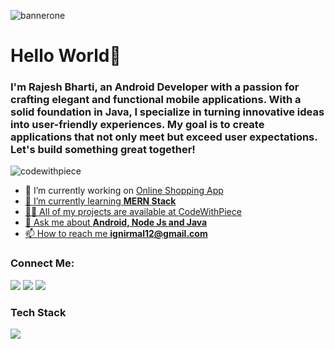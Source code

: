 ![bannerone](https://github.com/itsRajeshBharti/itsRajeshBharti/assets/147328742/c3008c8c-d991-43e4-9cda-2d833b555d72)
<h1 align="left">Hello World👋 </h1>
<h3 align="left">I'm Rajesh Bharti, an Android Developer with a passion for crafting elegant and functional mobile applications. With a solid foundation in Java, I specialize in turning innovative ideas into user-friendly experiences. My goal is to create applications that not only meet but exceed user expectations. Let's build something great together!</h3>

<p align="left"> <img src="https://komarev.com/ghpvc/?username=codewithpiece&label=Profile%20views&color=0e75b6&style=flat" alt="codewithpiece" /> </p>

- 🔭 I’m currently working on <a href="https://github.com/CodeWithPiece/Online-Shopping" /> Online Shopping App
- 🌱 I’m currently learning **MERN Stack**
- 👨‍💻 All of my projects are available at <a href="https://github.com/CodeWithPiece?tab=repositories" />CodeWithPiece
- 💬 Ask me about **Android, Node Js and Java**
- 📫 How to reach me **ignirmal12@gmail.com**

<h3 align="left">Connect Me:</h3>
<p align="left">
    <img src="https://skillicons.dev/icons?i=instagram"/>
    <img src="https://skillicons.dev/icons?i=twitter"/>
    <img src="https://skillicons.dev/icons?i=linkedin"/>
</p>
<h3 align="left">Tech Stack</h3>
<div align="left">
    <img src="https://skillicons.dev/icons?i=html,css,bootstrap,javascript,react,nodejs,express,java,androidstudio,flutter,mysql,mongodb,firebase,mui,vscode,github,git,discord,postman" />
</div>

